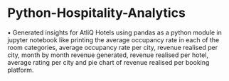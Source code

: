 # Python-Hospitality-Analytics
•	Generated insights for AtliQ Hotels using pandas as a python module in jupyter notebook like printing the average occupancy rate in each of the room categories, average occupancy rate per city, revenue realised per city, month by month revenue generated, revenue realised per hotel, average rating per city and pie chart of revenue realised per booking platform. 
